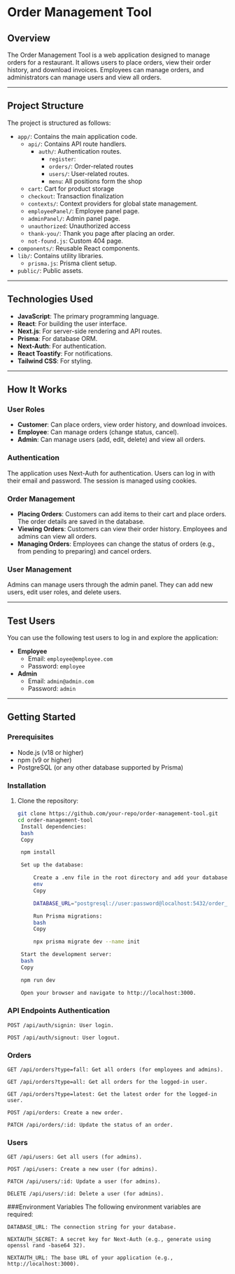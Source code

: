 # Order Management Tool

## Overview

The Order Management Tool is a web application designed to manage orders for a restaurant. It allows users to place orders, view their order history, and download invoices. Employees can manage orders, and administrators can manage users and view all orders.

---

## Project Structure

The project is structured as follows:

- `app/`: Contains the main application code.
  - `api/`: Contains API route handlers.
    - `auth/`: Authentication routes.
      - `register`:
      - `orders/`: Order-related routes
      - `users/`: User-related routes.
      - `menu`: All positions form the shop
  - `cart`: Cart for product storage
  - `checkout`: Transaction finalization
  - `contexts/`: Context providers for global state management.
  - `employeePanel/`: Employee panel page.
  - `adminPanel/`: Admin panel page.
  - `unauthorized`: Unauthorized access
  - `thank-you/`: Thank you page after placing an order.
  - `not-found.js`: Custom 404 page.
- `components/`: Reusable React components.
- `lib/`: Contains utility libraries.
  - `prisma.js`: Prisma client setup.
- `public/`: Public assets.

---

## Technologies Used

- **JavaScript**: The primary programming language.
- **React**: For building the user interface.
- **Next.js**: For server-side rendering and API routes.
- **Prisma**: For database ORM.
- **Next-Auth**: For authentication.
- **React Toastify**: For notifications.
- **Tailwind CSS**: For styling.

---

## How It Works

### User Roles

- **Customer**: Can place orders, view order history, and download invoices.
- **Employee**: Can manage orders (change status, cancel).
- **Admin**: Can manage users (add, edit, delete) and view all orders.

### Authentication

The application uses Next-Auth for authentication. Users can log in with their email and password. The session is managed using cookies.

### Order Management

- **Placing Orders**: Customers can add items to their cart and place orders. The order details are saved in the database.
- **Viewing Orders**: Customers can view their order history. Employees and admins can view all orders.
- **Managing Orders**: Employees can change the status of orders (e.g., from pending to preparing) and cancel orders.

### User Management

Admins can manage users through the admin panel. They can add new users, edit user roles, and delete users.

---

## Test Users

You can use the following test users to log in and explore the application:

- **Employee**
  - Email: `employee@employee.com`
  - Password: `employee`
- **Admin**
  - Email: `admin@admin.com`
  - Password: `admin`

---

## Getting Started

### Prerequisites

- Node.js (v18 or higher)
- npm (v9 or higher)
- PostgreSQL (or any other database supported by Prisma)

### Installation

1. Clone the repository:
   ```bash
   git clone https://github.com/your-repo/order-management-tool.git
   cd order-management-tool
    Install dependencies:
    bash
    Copy

    npm install

    Set up the database:

        Create a .env file in the root directory and add your database connection string:
        env
        Copy

        DATABASE_URL="postgresql://user:password@localhost:5432/order_management"

        Run Prisma migrations:
        bash
        Copy

        npx prisma migrate dev --name init

    Start the development server:
    bash
    Copy

    npm run dev

    Open your browser and navigate to http://localhost:3000.

### API Endpoints Authentication

    POST /api/auth/signin: User login.

    POST /api/auth/signout: User logout.

### Orders

    GET /api/orders?type=fall: Get all orders (for employees and admins).

    GET /api/orders?type=all: Get all orders for the logged-in user.

    GET /api/orders?type=latest: Get the latest order for the logged-in user.

    POST /api/orders: Create a new order.

    PATCH /api/orders/:id: Update the status of an order.

### Users

    GET /api/users: Get all users (for admins).

    POST /api/users: Create a new user (for admins).

    PATCH /api/users/:id: Update a user (for admins).

    DELETE /api/users/:id: Delete a user (for admins).

###Environment Variables The following environment variables are required:

    DATABASE_URL: The connection string for your database.

    NEXTAUTH_SECRET: A secret key for Next-Auth (e.g., generate using openssl rand -base64 32).

    NEXTAUTH_URL: The base URL of your application (e.g., http://localhost:3000).
